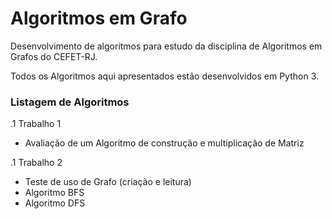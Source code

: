 # Algoritmos em Grafo

Desenvolvimento de algoritmos para estudo da disciplina de Algoritmos em Grafos do CEFET-RJ.

Todos os Algoritmos aqui apresentados estão desenvolvidos em Python 3.

### Listagem de Algoritmos

.1 Trabalho 1
  - Avaliação de um Algoritmo de construção e multiplicação de Matriz

.1 Trabalho 2
  - Teste de uso de Grafo (criação e leitura)
  - Algoritmo BFS
  - Algoritmo DFS
